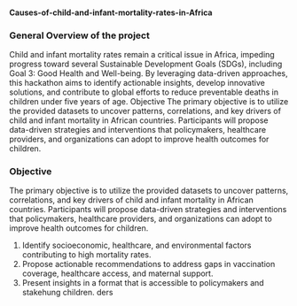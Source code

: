 #### Causes-of-child-and-infant-mortality-rates-in-Africa

### General Overview of the project

Child and infant mortality rates remain a critical issue in Africa, impeding progress toward several
Sustainable Development Goals (SDGs), including Goal 3: Good Health and Well-being. By leveraging
data-driven approaches, this hackathon aims to identify actionable insights, develop innovative
solutions, and contribute to global efforts to reduce preventable deaths in children under five years of age.
Objective
The primary objective is to utilize the provided datasets to uncover patterns, correlations, and key drivers of child and infant mortality in African countries. Participants will propose data-driven strategies and interventions that policymakers, healthcare providers, and organizations can adopt to improve health outcomes for children.

### Objective
The primary objective is to utilize the provided datasets to uncover patterns, correlations, and key drivers of child and infant mortality in African countries. Participants will propose data-driven strategies and interventions that policymakers, healthcare providers, and organizations can adopt to improve health outcomes for children.
1. Identify socioeconomic, healthcare, and environmental factors contributing to high mortality
rates.
2. Propose actionable recommendations to address gaps in vaccination coverage, healthcare
access, and maternal support.
3. Present insights in a format that is accessible to policymakers and stakehung children.
ders
